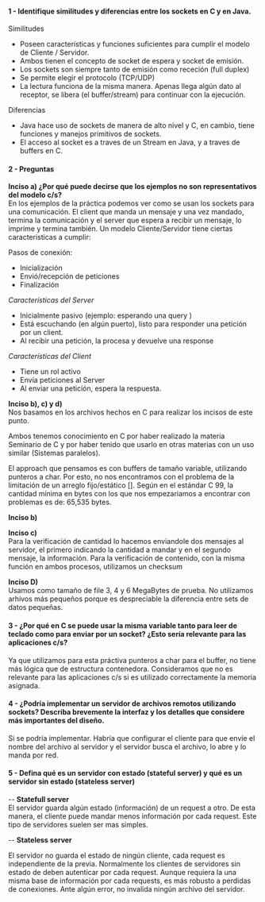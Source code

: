 #### 1 - Identifique similitudes y diferencias entre los sockets en C y en Java.

Similitudes

* Poseen características y funciones suficientes para cumplir el modelo de Cliente / Servidor.
* Ambos tienen el concepto de socket de espera y socket de emisión.
* Los sockets son siempre tanto de emisión como receción (full duplex)
* Se permite elegir el protocolo (TCP/UDP)
* La lectura funciona de la misma manera. Apenas llega algún dato al receptor, se libera (el buffer/stream) para continuar con la ejecución.


Diferencias

* Java hace uso de sockets de manera de alto nivel y C, en cambio, tiene funciones y manejos primitivos de sockets.
* El acceso al socket es a traves de un Stream en Java, y a traves de buffers en C.


#### 2 - Preguntas

**Inciso a) ¿Por qué puede decirse que los ejemplos no son representativos del modelo c/s?**  
En los ejemplos de la práctica podemos ver como se usan los sockets para una comunicación. El client que manda un mensaje y una vez mandado, termina la comunicación y el server que espera a recibir un mensaje, lo imprime y termina también.
Un modelo Cliente/Servidor tiene ciertas caracteristicas a cumplir:

Pasos de conexión:
  * Inicialización
  * Envió/recepción de peticiones
  * Finalización

_Características del Server_
  * Inicialmente pasivo (ejemplo: esperando una query )
  * Está escuchando (en algún puerto), listo para responder una petición por un client.
  * Al recibir una petición, la procesa y devuelve una response

_Características del Client_
  * Tiene un rol activo
  * Envía peticiones al Server
  * Al enviar una petición, espera la respuesta.

**Inciso b), c) y d)**  
Nos basamos en los archivos hechos en C para realizar los incisos de este punto.

Ambos tenemos conocimiento en C por haber realizado la materia Seminario de C y por haber tenido que usarlo en otras materias con un uso similar (Sistemas paralelos).

El approach que pensamos es con buffers de tamaño variable, utilizando punteros a char. Por esto, no nos encontramos con el problema de la limitación de un arreglo fijo/estático []. Según en el estándar C 99, la cantidad mínima en bytes con los que nos empezariamos a encontrar con problemas es de: 65,535 bytes.

**Inciso b)**  


**Inciso c)**  
Para la verificación de cantidad lo hacemos enviandole dos mensajes al servidor, el primero indicando la cantidad a mandar y en el segundo mensaje, la información.
Para la verificación de contenido, con la misma función en ambos procesos, utilizamos un checksum

**Inciso D)**  
Usamos como tamaño de file 3, 4 y 6 MegaBytes de prueba. No utilizamos arhivos más pequeños porque es despreciable la diferencia entre sets de datos pequeñas.


#### 3 - ¿Por qué en C se puede usar la misma variable tanto para leer de teclado como para enviar por un socket? ¿Esto sería relevante para las aplicaciones c/s?
Ya que utilizamos para esta práctiva punteros a char para el buffer, no tiene más lógica que de estructura contenedora.
Consideramos que no es relevante para las aplicaciones c/s si es utilizado correctamente la memoria asignada.


#### 4 - ¿Podría implementar un servidor de archivos remotos utilizando sockets? Describa brevemente la interfaz y los detalles que considere más importantes del diseño.
Si se podría implementar.
Habría que configurar el cliente para que envíe el nombre del archivo al servidor y el servidor busca el archivo, lo abre y lo manda por red.



#### 5 - Defina qué es un servidor con estado (stateful server) y qué es un servidor sin estado (stateless server)  

-- **Statefull server**  
El servidor guarda algún estado (información) de un request a otro. De esta manera, el cliente puede mandar menos información por cada request. Este tipo de servidores suelen ser mas simples.

-- **Stateless server**  

El servidor no guarda el estado de ningún cliente, cada request es independiente de la previa. Normalmente los clientes de servidores sin estado de deben autenticar por cada request. Aunque requiera la una misma base de información por cada requests, es más robusto a perdidas de conexiones. Ante algún error, no invalida ningún archivo del servidor.
